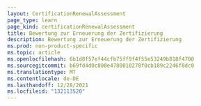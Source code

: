 ```yaml
---
layout: CertificationRenewalAssessment
page_type: learn
page_kind: certificationRenewalAssessment
title: Bewertung zur Erneuerung der Zertifizierung
description: Bewertung zur Erneuerung der Zertifizierung
ms.prod: non-product-specific
ms.topic: article
ms.openlocfilehash: 6b1d8f57ef44cfb75ff9f4f55e53249b818f4700
ms.sourcegitcommit: b69fd4d0c808e4780010278f0cb189c2246f8dc0
ms.translationtype: MT
ms.contentlocale: de-DE
ms.lasthandoff: 12/28/2021
ms.locfileid: "132113520"
---
```

